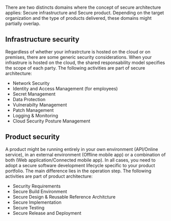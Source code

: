 There are two distincts domains where the concept of secure architecture applies: Secure infrastructure and Secure product. 
Depending on the target organization and the type of products delivered, these domains might partially overlap.

## Infrastructure security
Regardless of whether your infrastrcture is hosted on the cloud or on premises, there are some generic security considerations. When your infrastrure is hosted on the cloud, the shared responsability model specifies the scope of each party. 
The following activities are part of secure architecture: 
* Network Security
* Identity and Access Management (for employees)
* Secret Management
* Data Protection
* Vulnerabilty Management
* Patch Management 
* Logging & Monitoring
* Cloud Security Posture Management

## Product security
A product might be running entirely in your own environment (API/Online service), in an external environment (Offline mobile app) or a combination of both (Web application/Connected mobile app). In all cases, you need to adopt a secure software development lifecycle specific to your product portfolio. The main difference lies in the operation step. 
The following activities are part of product architecture: 
* Security Requirements
* Secure Build Environment
* Secure Design & Reusable Reference Architcture
* Secure Implementation 
* Secure Testing 
* Secure Release and Deployment
